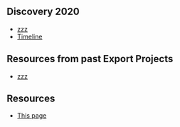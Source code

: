 
## Discovery 2020
- [zzz](/files/xxx.pdf)
- [Timeline](/timeline/)


## Resources from past Export Projects
- [zzz](/files/xxx.pdf)



## Resources
- [This page](https://scotentsd.github.io/funding/)

